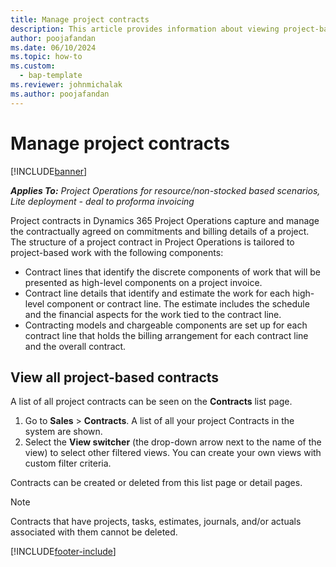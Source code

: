```yaml
---
title: Manage project contracts 
description: This article provides information about viewing project-based contracts.
author: poojafandan
ms.date: 06/10/2024
ms.topic: how-to
ms.custom: 
  - bap-template
ms.reviewer: johnmichalak
ms.author: poojafandan
---
```


# Manage project contracts

[!INCLUDE[banner](../../includes/banner.md)]

_**Applies To:** Project Operations for resource/non-stocked based scenarios, Lite deployment - deal to proforma invoicing_

Project contracts in Dynamics 365 Project Operations capture and manage the contractually agreed on commitments and billing details of a project. The structure of a project contract in Project Operations is tailored to project-based work with the following components:

- Contract lines that identify the discrete components of work that will be presented as high-level components on a project invoice.
- Contract line details that identify and estimate the work for each high-level component or contract line. The estimate includes the schedule and the financial aspects for the work tied to the contract line.
- Contracting models and chargeable components are set up for each contract line that holds the billing arrangement for each contract line and the overall contract.

## View all project-based contracts

A list of all project contracts can be seen on the **Contracts** list page. 

1. Go to **Sales** > **Contracts**. A list of all your project Contracts in the system are shown. 
2. Select the **View switcher** (the drop-down arrow next to the name of the view) to select other filtered views. You can create your own views with custom filter criteria.

Contracts can be created or deleted from this list page or detail pages.

> [!NOTE]
> Contracts that have projects, tasks, estimates, journals, and/or actuals associated with them cannot be deleted. 


[!INCLUDE[footer-include](../../includes/footer-banner.md)]
